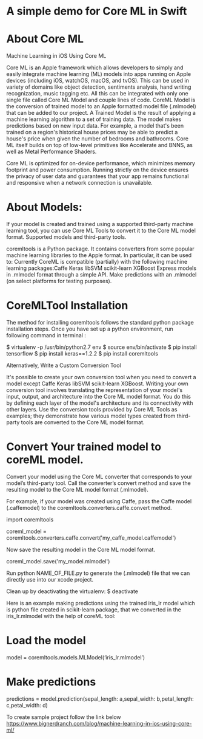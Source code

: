 # A simple demo for Core ML in Swift

# About Core ML
Machine Learning in iOS Using Core ML

Core ML is an Apple framework which allows developers to simply and easily integrate machine learning (ML) models into apps running on Apple devices (including iOS, watchOS, macOS, and tvOS).  This can be used in variety of domains like object detection, sentiments analysis, hand writing recognization, music tagging etc. All this can be integrated with only one single file called Core ML Model and couple lines of code.
CoreML Model is the conversion of trained model to an Apple formatted model file (.mlmodel) that can be added to our project.
A Trained Model is the result of applying a machine learning algorithm to a set of training data. The model makes predictions based on new input data. For example, a model that's been trained on a region's historical house prices may be able to predict a house's price when given the number of bedrooms and bathrooms.
Core ML itself builds on top of low-level primitives like Accelerate and BNNS, as well as Metal Performance Shaders.

Core ML is optimized for on-device performance, which minimizes memory footprint and power consumption. Running strictly on the device ensures the privacy of user data and guarantees that your app remains functional and responsive when a network connection is unavailable.

# About Models:
If your model is created and trained using a supported third-party machine learning tool, you can use Core ML Tools to convert it to the Core ML model format. 
Supported models and third-party tools.

coremltools is a Python package. It contains converters from some popular machine learning libraries to the Apple format. In particular, it can be used to:
 Currently CoreML is compatible (partially) with the following machine learning packages:Caffe Keras libSVM scikit-learn XGBoost
Express models in .mlmodel format through a simple API.
Make predictions with an .mlmodel (on select platforms for testing purposes).

# CoreMLTool Installation
The method for installing coremltools follows the standard python package installation steps. Once you have set up a python environment, run following command in terminal : 

$ virtualenv -p /usr/bin/python2.7 env
$ source env/bin/activate
$ pip install tensorflow
$ pip install keras==1.2.2
$ pip install coremltools

Alternatively, Write a Custom Conversion Tool

It's possible to create your own conversion tool when you need to convert a model except Caffe Keras libSVM scikit-learn XGBoost.
Writing your own conversion tool involves translating the representation of your model's input, output, and architecture into the Core ML model format. You do this by defining each layer of the model's architecture and its connectivity with other layers. Use the conversion tools provided by Core ML Tools as examples; they demonstrate how various model types created from third-party tools are converted to the Core ML model format.

#  Convert Your trained model to coreML model.
Convert your model using the Core ML converter that corresponds to your model’s third-party tool. Call the converter’s convert method and save the resulting model to the Core ML model format (.mlmodel).

For example, if your model was created using Caffe, pass the Caffe model (.caffemodel) to the coremltools.converters.caffe.convert method.

import coremltools

coreml_model = coremltools.converters.caffe.convert('my_caffe_model.caffemodel')

Now save the resulting model in the Core ML model format.

coreml_model.save('my_model.mlmodel')

Run python NAME_OF_FILE.py to generate the (.mlmodel) file that we can directly use into our xcode project.

Clean up by deactivating the virtualenv:
$ deactivate

Here is an example making predictions using the trained iris_lr model which is python file created in scikit-learn package, that we converted in the iris_lr.mlmodel with the help of coreML tool:

# Load the model
model =  coremltools.models.MLModel(‘iris_lr.mlmodel’)

# Make predictions
predictions = model.prediction(sepal_length: a,sepal_width: b,petal_length: c,petal_width: d)

To create sample project follow the link below
https://www.bignerdranch.com/blog/machine-learning-in-ios-using-core-ml/
